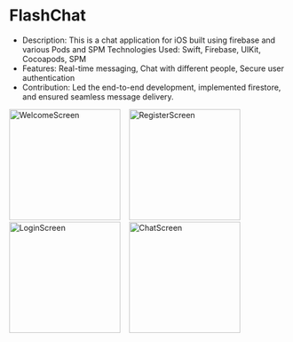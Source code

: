# FlashChat
* Description: This is a chat application for iOS built using firebase and various Pods and SPM Technologies Used: Swift, Firebase, UIKit, Cocoapods, SPM
* Features: Real-time messaging, Chat with different people, Secure user authentication
* Contribution: Led the end-to-end development, implemented firestore, and ensured seamless message delivery.
<p align="centre">
  <img src="https://github.com/user-attachments/assets/523feaae-a131-40a8-b99b-859286a349d6" alt="WelcomeScreen"  width="200"/>
  &nbsp;&nbsp;
  <img src="https://github.com/user-attachments/assets/984da0f6-ea03-4052-9a7f-b38e5619a738" alt="RegisterScreen" width="200" />
  &nbsp;&nbsp;
  <img src="https://github.com/user-attachments/assets/e6895692-6fae-46b2-8c30-bce126407af0" alt="LoginScreen" width="200" />
  &nbsp;&nbsp;
   <img src="https://github.com/user-attachments/assets/192b36b0-d50b-4c61-9dda-829553ea3160" alt="ChatScreen" width="200" />
    
</p>






